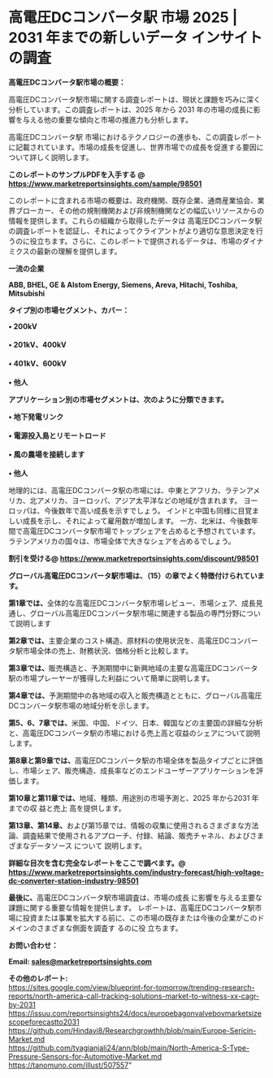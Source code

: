 # 高電圧DCコンバータ駅 市場 2025 | 2031 年までの新しいデータ インサイトの調査

<strong><b>高電圧DCコンバータ駅市場の概要：</b></strong>

高電圧DCコンバータ駅市場に関する調査レポートは、現状と課題を巧みに深く分析しています。この調査レポートは、2025 年から 2031 年の市場の成長に影響を与える他の重要な傾向と市場の推進力も分析します。

高電圧DCコンバータ駅 市場におけるテクノロジーの進歩も、この調査レポートに記載されています。市場の成長を促進し、世界市場での成長を促進する要因について詳しく説明します。

<strong>このレポートのサンプルPDFを入手する @ <a href=https://www.marketreportsinsights.com/sample/98501>https://www.marketreportsinsights.com/sample/98501</a></strong>

このレポートに含まれる市場の概要は、政府機関、既存企業、通商産業協会、業界ブローカー、その他の規制機関および非規制機関などの幅広いリソースからの情報を提供します。これらの組織から取得したデータは 高電圧DCコンバータ駅 の調査レポートを認証し、それによってクライアントがより適切な意思決定を行うのに役立ちます。さらに、このレポートで提供されるデータは、市場のダイナミクスの最新の理解を提供します。

<strong>一流の企業</strong>

<strong><b>ABB, BHEL, GE & Alstom Energy, Siemens, Areva, Hitachi, Toshiba, Mitsubishi</b></strong>

<strong><b>タイプ別の市場セグメント、カバー：</b></strong>

<strong>• 200kV<br><br>• 201kV、400kV<br><br>• 401kV、600kV<br><br>• 他人</strong>

<strong><b>アプリケーション別の市場セグメントは、次のように分類できます。</b></strong>

<strong>• 地下発電リンク<br><br>• 電源投入島とリモートロード<br><br>• 風の農場を接続します<br><br>• 他人</strong>

 地理的には、高電圧DCコンバータ駅の市場には、中東とアフリカ、ラテンアメリカ、北アメリカ、ヨーロッパ、アジア太平洋などの地域が含まれます。 ヨーロッパは、今後数年で高い成長を示すでしょう。 インドと中国も同様に目覚ましい成長を示し、それによって雇用数が増加します。 一方、北米は、今後数年間で高電圧DCコンバータ駅市場でトップシェアを占めると予想されています。 ラテンアメリカの国々は、市場全体で大きなシェアを占めるでしょう。

<strong>割引を受ける@ <a href=https://www.marketreportsinsights.com/discount/98501>https://www.marketreportsinsights.com/discount/98501</a></strong>

<strong><b>グローバル高電圧DCコンバータ駅市場は、（15）の章でよく特徴付けられています。</b></strong>

<strong><b>第</b></strong><strong><b>1章では、</b></strong>全体的な高電圧DCコンバータ駅市場レビュー、市場シェア、成長見通し、グローバル高電圧DCコンバータ駅市場に関連する製品の専門分野について説明します

<strong><b>第2章では、</b></strong>主要企業のコスト構造、原材料の使用状況を、高電圧DCコンバータ駅市場全体の売上、財務状況、価格分析と比較します。

<strong><b>第3章では、</b></strong>販売構造と、予測期間中に新興地域の主要な高電圧DCコンバータ駅の市場プレーヤーが獲得した利益について簡単に説明します。

<strong><b>第4章では、</b></strong>予測期間中の各地域の収入と販売構造とともに、グローバル高電圧DCコンバータ駅市場の地域分析を示します。

<strong><b>第5、6、7章では、</b></strong>米国、中国、ドイツ、日本、韓国などの主要国の詳細な分析と、高電圧DCコンバータ駅の市場における売上高と収益のシェアについて説明します。

<strong><b>第8章と第9章では、</b></strong>高電圧DCコンバータ駅の市場全体を製品タイプごとに評価し、市場シェア、販売構造、成長率などのエンドユーザーアプリケーションを評価します。

<strong><b>第10章と第11章では、</b></strong>地域、種類、用途別の市場予測と、2025 年から2031 年までの収 益と売上 高を提供します。

<strong><b>第13章、第14章、</b></strong>および第15章では、情報の収集に使用されるさまざまな方法論、調査結果で使用されるアプローチ、付録、結論、販売チャネル、およびさまざまなデータソース について 説明します。

<strong>詳細な目次を含む完全なレポートをここで調べます。@ <a href=https://www.marketreportsinsights.com/industry-forecast/high-voltage-dc-converter-station-industry-98501>https://www.marketreportsinsights.com/industry-forecast/high-voltage-dc-converter-station-industry-98501</a></strong>

<strong><b>最後に、</b></strong>高電圧DCコンバータ駅市場調査は、市場の成長 に影響を</a>与える主要な課題に関する重要な情報を提供します。 レポートは、高電圧DCコンバータ駅市場に投資または事業を拡大する前に、この市場の既存または今後の企業がこのドメインのさまざまな側面を調査す るのに役 立ちます。

<strong><b>お問い合わせ：</b></strong>

<strong>Email: </strong><a href=mailto:sales@marketreportsinsights.com><strong>sales@marketreportsinsights.com</strong></a>

<strong>その他のレポート:</strong>
<br>
<a href=https://sites.google.com/view/blueprint-for-tomorrow/trending-research-reports/north-america-call-tracking-solutions-market-to-witness-xx-cagr-by-2031>https://sites.google.com/view/blueprint-for-tomorrow/trending-research-reports/north-america-call-tracking-solutions-market-to-witness-xx-cagr-by-2031</a>
<br>
<a href=https://issuu.com/reportsinsights24/docs/europebagonvalvebovmarketsizescopeforecastto2031>https://issuu.com/reportsinsights24/docs/europebagonvalvebovmarketsizescopeforecastto2031</a>
<br>
<a href=https://github.com/Hindavi8/Researchgrowthh/blob/main/Europe-Sericin-Market.md>https://github.com/Hindavi8/Researchgrowthh/blob/main/Europe-Sericin-Market.md</a>
<br>
<a href=https://github.com/tyagianjali24/ann/blob/main/North-America-S-Type-Pressure-Sensors-for-Automotive-Market.md>https://github.com/tyagianjali24/ann/blob/main/North-America-S-Type-Pressure-Sensors-for-Automotive-Market.md</a>
<br>
<a href=https://tanomuno.com/illust/507557>https://tanomuno.com/illust/507557</a>"
